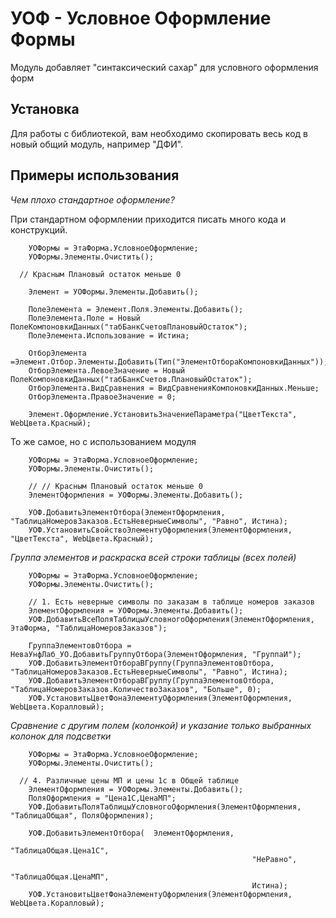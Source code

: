 # УОФ - Условное Оформление Формы

Модуль добавляет "синтаксический сахар" для условного оформления форм

## Установка
Для работы с библиотекой, вам необходимо скопировать весь код в новый общий модуль, например "ДФИ".

## Примеры использования
*Чем плохо стандартное оформление?*

При стандартном оформлении приходится писать много кода и конструкций.

```bsl
	УОФормы = ЭтаФорма.УсловноеОформление;
	УОФормы.Элементы.Очистить();

  // Красным Плановый остаток меньше 0
	
	Элемент = УОФормы.Элементы.Добавить();
	
	ПолеЭлемента = Элемент.Поля.Элементы.Добавить();
	ПолеЭлемента.Поле = Новый ПолеКомпоновкиДанных("табБанкСчетовПлановыйОстаток");
	ПолеЭлемента.Использование = Истина;
	
	ОтборЭлемента =Элемент.Отбор.Элементы.Добавить(Тип("ЭлементОтбораКомпоновкиДанных"));
	ОтборЭлемента.ЛевоеЗначение = Новый ПолеКомпоновкиДанных("табБанкСчетов.ПлановыйОстаток");
	ОтборЭлемента.ВидСравнения = ВидСравненияКомпоновкиДанных.Меньше;
	ОтборЭлемента.ПравоеЗначение = 0;
	
	Элемент.Оформление.УстановитьЗначениеПараметра("ЦветТекста", WebЦвета.Красный);
```
То же самое, но с использованием модуля

```bsl
	УОФормы = ЭтаФорма.УсловноеОформление;
	УОФормы.Элементы.Очистить();
	
	// // Красным Плановый остаток меньше 0
	ЭлементОформления = УОФормы.Элементы.Добавить();
	
	УОФ.ДобавитьЭлементОтбора(ЭлементОформления, "ТаблицаНомеровЗаказов.ЕстьНеверныеСимволы", "Равно", Истина); 
	УОФ.УстановитьСвойствоЭлементуОформления(ЭлементОформления, "ЦветТекста", WebЦвета.Красный);

```
*Группа элементов и раскраска всей строки таблицы (всех полей)*

```bsl
	УОФормы = ЭтаФорма.УсловноеОформление;
	УОФормы.Элементы.Очистить();
	
	// 1. Есть неверные символы по заказам в таблице номеров заказов
	ЭлементОформления = УОФормы.Элементы.Добавить();
	УОФ.ДобавитьВсеПоляТаблицыУсловногоОформления(ЭлементОформления, ЭтаФорма, "ТаблицаНомеровЗаказов");
	
	ГруппаЭлементовОтбора = НеваУнфЛаб_УО.ДобавитьГруппуОтбора(ЭлементОформления, "ГруппаИ");
	УОФ.ДобавитьЭлементОтбораВГруппу(ГруппаЭлементовОтбора, "ТаблицаНомеровЗаказов.ЕстьНеверныеСимволы", "Равно", Истина);
	УОФ.ДобавитьЭлементОтбораВГруппу(ГруппаЭлементовОтбора, "ТаблицаНомеровЗаказов.КоличествоЗаказов", "Больше", 0); 
	УОФ.УстановитьЦветФонаЭлементуОформления(ЭлементОформления, WebЦвета.Коралловый);
```
*Сравнение с другим полем (колонкой) и указание только выбранных колонок для подсветки*

```bsl
	УОФормы = ЭтаФорма.УсловноеОформление;
	УОФормы.Элементы.Очистить();
	
  // 4. Различные цены МП и цены 1с в Общей таблице
	ЭлементОформления = УОФормы.Элементы.Добавить();
	ПоляОформления = "Цена1С,ЦенаМП";
	УОФ.ДобавитьПоляТаблицыУсловногоОформления(ЭлементОформления, "ТаблицаОбщая", ПоляОформления);
	
	УОФ.ДобавитьЭлементОтбора(	ЭлементОформления, 
												      "ТаблицаОбщая.Цена1С", 
												      "НеРавно", 
												      "ТаблицаОбщая.ЦенаМП",
												      Истина); 
	УОФ.УстановитьЦветФонаЭлементуОформления(ЭлементОформления, WebЦвета.Коралловый);

```
